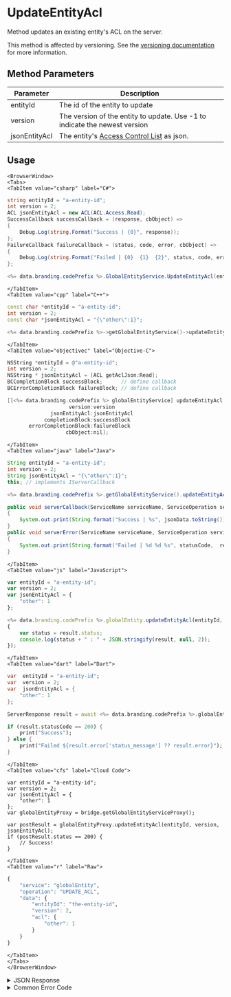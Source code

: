 # UpdateEntityAcl

Method updates an existing entity's ACL on the server.

This method is affected by versioning. See the [versioning documentation](/api/appendix/version) for more information.

<PartialServop service_name="globalEntity" operation_name="UPDATE_ACL" />

## Method Parameters

| Parameter     | Description                                                                |
| ------------- | -------------------------------------------------------------------------- |
| entityId      | The id of the entity to update                                             |
| version       | The version of the entity to update. Use -1 to indicate the newest version |
| jsonEntityAcl | The entity's [Access Control List](/api/appendix/acl) as json.             |

## Usage

```mdx-code-block
<BrowserWindow>
<Tabs>
<TabItem value="csharp" label="C#">
```

```csharp
string entityId = "a-entity-id";
int version = 2;
ACL jsonEntityAcl = new ACL(ACL.Access.Read);
SuccessCallback successCallback = (response, cbObject) =>
{
    Debug.Log(string.Format("Success | {0}", response));
};
FailureCallback failureCallback = (status, code, error, cbObject) =>
{
    Debug.Log(string.Format("Failed | {0}  {1}  {2}", status, code, error));
};

<%= data.branding.codePrefix %>.GlobalEntityService.UpdateEntityAcl(entityId, version, jsonEntityAcl, successCallback, failureCallback);
```

```mdx-code-block
</TabItem>
<TabItem value="cpp" label="C++">
```

```cpp
const char *entityId = "a-entity-id";
int version = 2;
const char *jsonEntityAcl = "{\"other\":1}";

<%= data.branding.codePrefix %>->getGlobalEntityService()->updateEntityAcl(entityId, version, jsonEntityAcl, this);
```

```mdx-code-block
</TabItem>
<TabItem value="objectivec" label="Objective-C">
```

```objectivec
NSString *entityId = @"a-entity-id";
int version = 2;
NSString * jsonEntityAcl = [ACL getAclJson:Read];
BCCompletionBlock successBlock;      // define callback
BCErrorCompletionBlock failureBlock; // define callback

[[<%= data.branding.codePrefix %> globalEntityService] updateEntityAcl:entityId
                    version:version
              jsonEntityAcl:jsonEntityAcl
            completionBlock:successBlock
       errorCompletionBlock:failureBlock
                   cbObject:nil];
```

```mdx-code-block
</TabItem>
<TabItem value="java" label="Java">
```

```java
String entityId = "a-entity-id";
int version = 2;
String jsonEntityAcl = "{\"other\":1}";
this; // implements IServerCallback

<%= data.branding.codePrefix %>.getGlobalEntityService().updateEntityAcl(entityId, version, jsonEntityAcl, this);

public void serverCallback(ServiceName serviceName, ServiceOperation serviceOperation, JSONObject jsonData)
{
    System.out.print(String.format("Success | %s", jsonData.toString()));
}
public void serverError(ServiceName serviceName, ServiceOperation serviceOperation, int statusCode, int reasonCode, String jsonError)
{
    System.out.print(String.format("Failed | %d %d %s", statusCode,  reasonCode, jsonError.toString()));
}
```

```mdx-code-block
</TabItem>
<TabItem value="js" label="JavaScript">
```

```javascript
var entityId = "a-entity-id";
var version = 2;
var jsonEntityAcl = {
    "other": 1
};

<%= data.branding.codePrefix %>.globalEntity.updateEntityAcl(entityId, version, jsonEntityAcl, result =>
{
	var status = result.status;
	console.log(status + " : " + JSON.stringify(result, null, 2));
});
```

```mdx-code-block
</TabItem>
<TabItem value="dart" label="Dart">
```

```dart
var  entityId = "a-entity-id";
var  version = 2;
var  jsonEntityAcl = {
    "other": 1
};

ServerResponse result = await <%= data.branding.codePrefix %>.globalEntityService.updateEntityAcl(entityId:entityId, version:version, jsonEntityAcl:jsonEntityAcl);

if (result.statusCode == 200) {
    print("Success");
} else {
    print("Failed ${result.error['status_message'] ?? result.error}");
}
```

```mdx-code-block
</TabItem>
<TabItem value="cfs" label="Cloud Code">
```

```cfscript
var entityId = "a-entity-id";
var version = 2;
var jsonEntityAcl = {
    "other": 1
};
var globalEntityProxy = bridge.getGlobalEntityServiceProxy();

var postResult = globalEntityProxy.updateEntityAcl(entityId, version, jsonEntityAcl);
if (postResult.status == 200) {
    // Success!
}
```

```mdx-code-block
</TabItem>
<TabItem value="r" label="Raw">
```

```r
{
	"service": "globalEntity",
	"operation": "UPDATE_ACL",
	"data": {
		"entityId": "the-entity-id",
		"version": 2,
		"acl": {
			"other": 1
		}
	}
}
```

```mdx-code-block
</TabItem>
</Tabs>
</BrowserWindow>
```

<details>
<summary>JSON Response</summary>

```json
{
    "status": 200,
    "data": {
        "gameId": "123456",
        "entityId": "14281c38-abf6-4ca2-8436-b2bdwas8d5a9a",
        "ownerId": "784cc6c6-4569-4d75-bd10-62dwa8ae0218",
        "entityType": "test",
        "entityIndexedId": "indexTest",
        "version": 1,
        "acl": {
            "other": 1
        },
        "expiresAt": 1449861422588,
        "timeToLive": 34567,
        "createdAt": 1449861388021,
        "updatedAt": 1449861388021
    }
}
```

</details>

<details>
<summary>Common Error Code</summary>

### Status Codes

| Code  | Name                    | Description                                                                  |
| ----- | ----------------------- | ---------------------------------------------------------------------------- |
| 40344 | ENTITY_VERSION_MISMATCH | The version passed in does not match the version of the entity on the server |

</details>
